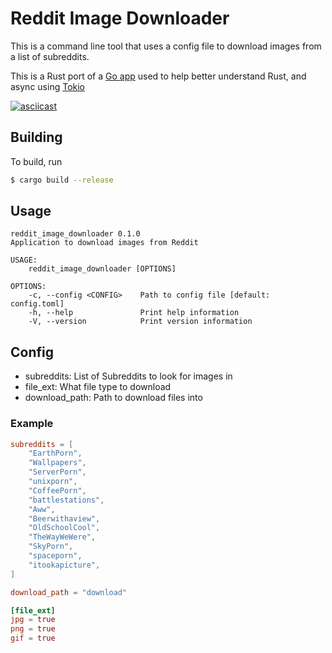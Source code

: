 # Reddit Image Downloader

This is a command line tool that uses a config file to download images from a list of subreddits.

This is a Rust port of a [Go app](https://github.com/amscotti/reddit_image_downloader) used to help better understand Rust, and async using [Tokio](https://tokio.rs/)

[![asciicast](https://asciinema.org/a/tbsjBsJSwGlRDDiCOb3mi0SD0.svg)](https://asciinema.org/a/tbsjBsJSwGlRDDiCOb3mi0SD0)

## Building

To build, run
```bash
$ cargo build --release
```

## Usage

```
reddit_image_downloader 0.1.0
Application to download images from Reddit

USAGE:
    reddit_image_downloader [OPTIONS]

OPTIONS:
    -c, --config <CONFIG>    Path to config file [default: config.toml]
    -h, --help               Print help information
    -V, --version            Print version information
```

## Config 
* subreddits: List of Subreddits to look for images in
* file_ext: What file type to download
* download_path: Path to download files into

### Example

```TOML
subreddits = [
    "EarthPorn",
    "Wallpapers",
    "ServerPorn",
    "unixporn",
    "CoffeePorn",
    "battlestations",
    "Aww",
    "Beerwithaview",
    "OldSchoolCool",
    "TheWayWeWere",
    "SkyPorn",
    "spaceporn",
    "itookapicture",
]

download_path = "download"

[file_ext]
jpg = true
png = true
gif = true
```